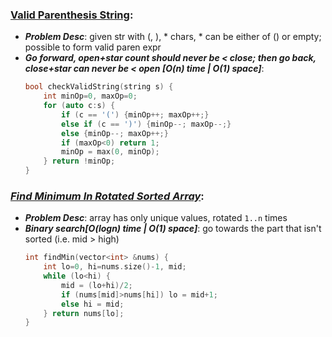 ### [Valid Parenthesis String](https://leetcode.com/problems/valid-parenthesis-string/):
- ***Problem Desc***: given str with (, ), * chars, * can be either of () or empty; possible to form valid paren expr
- ***Go forward, open+star count should never be < close; then go back, close+star can never be < open [O(n) time | O(1) space]***:
  ```cpp
  bool checkValidString(string s) {
      int minOp=0, maxOp=0;
      for (auto c:s) {
          if (c == '(') {minOp++; maxOp++;} 
          else if (c == ')') {minOp--; maxOp--;} 
          else {minOp--; maxOp++;}
          if (maxOp<0) return 1;
          minOp = max(0, minOp);
      } return !minOp;
  }
  ```

### ***[Find Minimum In Rotated Sorted Array](https://leetcode.com/problems/find-minimum-in-rotated-sorted-array/)***:
- ***Problem Desc***: array has only unique values, rotated ```1..n``` times
- ***Binary search[O(logn) time | O(1) space]***: go towards the part that isn't sorted (i.e. mid > high)
  ```cpp
  int findMin(vector<int> &nums) {
      int lo=0, hi=nums.size()-1, mid;
      while (lo<hi) {
          mid = (lo+hi)/2;
          if (nums[mid]>nums[hi]) lo = mid+1;
          else hi = mid;
      } return nums[lo];
  }
  ```
